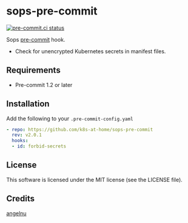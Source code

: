 # sops-pre-commit

[![pre-commit.ci status](https://results.pre-commit.ci/badge/github/k8s-at-home/sops-pre-commit/main.svg)](https://results.pre-commit.ci/latest/github/k8s-at-home/sops-pre-commit/main)

Sops [pre-commit](https://pre-commit.com/) hook.

* Check for unencrypted Kubernetes secrets in manifest files.

## Requirements

* Pre-commit 1.2 or later

## Installation

Add the following to your `.pre-commit-config.yaml`


```yaml
- repo: https://github.com/k8s-at-home/sops-pre-commit
  rev: v2.0.1
  hooks:
  - id: forbid-secrets
```

## License

This software is licensed under the MIT license (see the LICENSE file).

## Credits

[angelnu](https://github.com/angelnu/k8s-gitops/)
